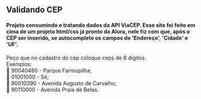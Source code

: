 ## Validando CEP
<h4>Projeto consumindo e tratando dados da API ViaCEP. Esse site foi feito em cima de um projeto html/css já pronto da Alura, nele fiz com que, após o CEP ser inserido, se autocomplete os campos de 'Endereço', 'Cidade' e 'UF'.</h4>

Peço que no cadastro do cep coloque ceps de 8 digitos. <br>
Exemplos: <br>
📍 90040480 - Parque Farroupilha;  <br>
📍 01001000 - Sé;  <br>
📍 90010390	- Avenida Augusto de Carvalho;  <br>
📍 90110000 -	Avenida Praia de Belas.

